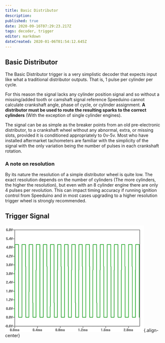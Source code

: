 ```yaml
---
title: Basic Distributor
description: 
published: true
date: 2020-09-16T07:29:23.217Z
tags: decoder, trigger
editor: markdown
dateCreated: 2020-01-06T01:54:12.645Z
---
```


## Basic Distributor

The Basic Distributor trigger is a very simplistic decoder that expects input like what a traditional distributor outputs. That is, 1 pulse per cylinder per cycle.

For this reason the signal lacks any cylinder position signal and so without a missing/added tooth or camshaft signal reference Speeduino cannot calculate crankshaft angle, phase of cycle, or cylinder assignment. **A distributor must be used to route the resulting sparks to the correct cylinders** (With the exception of single cylinder engines). 

The signal can be as simple as the breaker points from an old pre-electronic distributor, to a crankshaft wheel without any abnormal, extra, or missing slots, provided it is conditioned appropriately to 0v-5v. Most who have installed aftermarket tachometers are familiar with the simplicity of the signal with the only variation being the number of pulses in each crankshaft rotation.

### A note on resolution

By its nature the resolution of a simple distributor wheel is quite low. The exact resolution depends on the number of cylinders (The more cylinders, the higher the resolution), but even with an 8 cylinder engine there are only 4 pulses per revolution. This can impact timing accuracy if running ignition control from Speeduino and in most cases upgrading to a higher resolution trigger wheel is strongly recommended. 

## Trigger Signal

![Basic_sistributor case.png](/img/decoders/basic_distributor.jpg){.align-center}